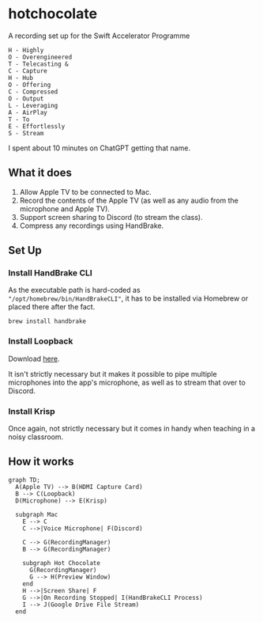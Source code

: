 # hotchocolate
A recording set up for the Swift Accelerator Programme

```
H - Highly
O - Overengineered
T - Telecasting &
C - Capture
H - Hub
O - Offering
C - Compressed
O - Output
L - Leveraging
A - AirPlay
T - To
E - Effortlessly
S - Stream
```

I spent about 10 minutes on ChatGPT getting that name.

## What it does
1. Allow Apple TV to be connected to Mac.
2. Record the contents of the Apple TV (as well as any audio from the microphone and Apple TV).
3. Support screen sharing to Discord (to stream the class).
4. Compress any recordings using HandBrake.

## Set Up
### Install HandBrake CLI
As the executable path is hard-coded as `"/opt/homebrew/bin/HandBrakeCLI"`, it has to be installed via Homebrew or placed there after the fact.
```
brew install handbrake
```

### Install Loopback
Download [here](https://rogueamoeba.com/loopback/). 

It isn't strictly necessary but it makes it possible to pipe multiple microphones into the app's microphone, as well as to stream that over to Discord.

### Install Krisp
Once again, not strictly necessary but it comes in handy when teaching in a noisy classroom.

## How it works

```mermaid
graph TD;
  A(Apple TV) --> B(HDMI Capture Card)
  B --> C(Loopback)
  D(Microphone) --> E(Krisp)

  subgraph Mac
    E --> C
    C -->|Voice Microphone| F(Discord)

    C --> G(RecordingManager)
    B --> G(RecordingManager)

    subgraph Hot Chocolate
      G(RecordingManager)
      G --> H(Preview Window)
    end
    H -->|Screen Share| F
    G -->|On Recording Stopped| I(HandBrakeCLI Process)
    I --> J(Google Drive File Stream)
  end
```
